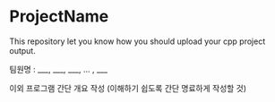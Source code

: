 # ProjectName
This repository let you know how you should upload your cpp project output.


팀원명 : ___, ___, ___, ... , ___

이외 프로그램 간단 개요 작성 (이해하기 쉽도록 간단 명료하게 작성할 것)
